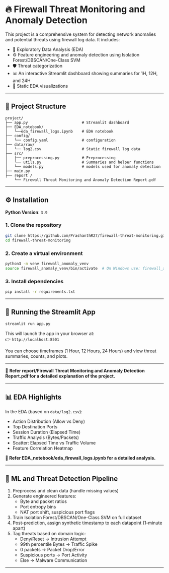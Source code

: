
# 🔥 Firewall Threat Monitoring and Anomaly Detection

This project is a comprehensive system for detecting network anomalies and potential threats using firewall log data. It includes:

- 🧪 Exploratory Data Analysis (EDA)
- ⚙️ Feature engineering and anomaly detection using Isolation Forest/DBSCAN/One-Class SVM
- 🛡️ Threat categorization
- 📊 An interactive Streamlit dashboard showing summaries for 1H, 12H, and 24H
- 📁 Static EDA visualizations

---

## 📁 Project Structure

```
project/
├── app.py                        # Streamlit dashboard
├── EDA_notebook/
│   └──eda_firewall_logs.ipynb    # EDA notebook
├── config/
│   └── config.yaml               # configuration
├── data/raw/
│   └── log2.csv                  # Static firewall log data
├── src/
│   ├── preprocessing.py          # Preprocessing
│   └── utils.py                  # Summaries and helper functions
│   └── models.py                 # models used for anomaly detection
├── main.py                    
├── report /
    └── Firewall Threat Monitoring and Anomaly Detection Report.pdf

```

---

## ⚙️ Installation

**Python Version**: `3.9`

### 1. Clone the repository

```bash
git clone https://github.com/PrashanthR27/firewall-threat-monitoring.git
cd firewall-threat-monitoring
```

### 2. Create a virtual environment

```bash
python3 -m venv firewall_anomaly_venv
source firewall_anomaly_venv/bin/activate  # On Windows use: firewall_anomaly_venv\Scripts\activate
```

### 3. Install dependencies

```bash
pip install -r requirements.txt
```

---

## 🚀 Running the Streamlit App

```bash
streamlit run app.py
```

This will launch the app in your browser at:  
👉 `http://localhost:8501`

You can choose timeframes (1 Hour, 12 Hours, 24 Hours) and view threat summaries, counts, and plots.

---

📄 **Refer report/Firewall Threat Monitoring and Anomaly Detection Report.pdf for a detailed explanation of the project.**

---

## 📊 EDA Highlights

In the EDA (based on `data/log2.csv`):

- Action Distribution (Allow vs Deny)
- Top Destination Ports
- Session Duration (Elapsed Time)
- Traffic Analysis (Bytes/Packets)
- Scatter: Elapsed Time vs Traffic Volume
- Feature Correlation Heatmap

**📓 Refer EDA_notebook/eda_firewall_logs.ipynb for a detailed analysis.**

---

## 🧠 ML and Threat Detection Pipeline

1. Preprocess and clean data (handle missing values)
2. Generate engineered features:
   - Byte and packet ratios
   - Port entropy bins
   - NAT port shift, suspicious port flags
3. Train Isolation Forest/DBSCAN/One-Class SVM on full dataset
4. Post-prediction, assign synthetic timestamp to each datapoint (1-minute apart)
5. Tag threats based on domain logic:
   - Deny/Reset → Intrusion Attempt
   - 99th percentile Bytes → Traffic Spike
   - 0 packets → Packet Drop/Error
   - Suspicious ports → Port Activity
   - Else → Malware Communication

---

